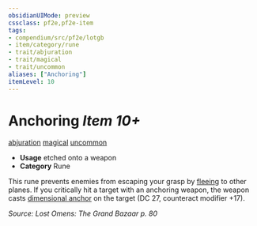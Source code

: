 ```yaml
---
obsidianUIMode: preview
cssclass: pf2e,pf2e-item
tags:
- compendium/src/pf2e/lotgb
- item/category/rune
- trait/abjuration
- trait/magical
- trait/uncommon
aliases: ["Anchoring"]
itemLevel: 10
---
```

# Anchoring *Item 10+*  
[abjuration](../../../rules/traits/abjuration.md)  [magical](../../../rules/traits/magical.md)  [uncommon](../../../rules/traits/uncommon.md)  

- **Usage** etched onto a weapon
- **Category** Rune

This rune prevents enemies from escaping your grasp by [fleeing](../../../rules/conditions.md#Fleeing) to other planes. If you critically hit a target with an anchoring weapon, the weapon casts [dimensional anchor](../../spells/dimensional-anchor.md) on the target (DC 27, counteract modifier +17).

*Source: Lost Omens: The Grand Bazaar p. 80*